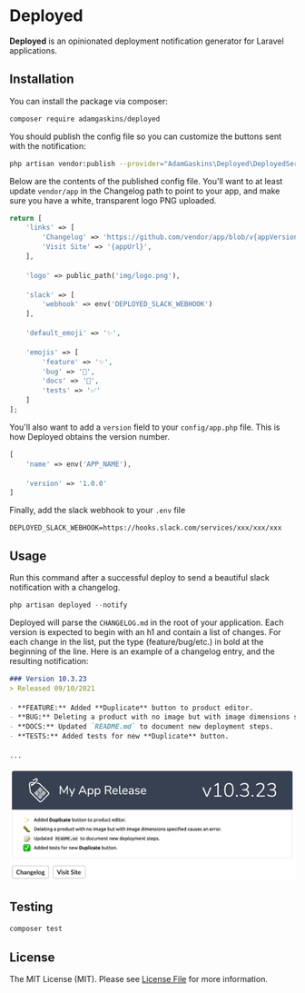 # Deployed

**Deployed** is an opinionated deployment notification generator for Laravel applications.

## Installation

You can install the package via composer:

```bash
composer require adamgaskins/deployed
```

You should publish the config file so you can customize the buttons sent with the notification:
```bash
php artisan vendor:publish --provider="AdamGaskins\Deployed\DeployedServiceProvider" --tag="deployed-config"
```

Below are the contents of the published config file. You'll want to at least update `vendor/app` in the Changelog path to point to your app, and make sure you have a white, transparent logo PNG uploaded. 

```php
return [
    'links' => [
        'Changelog' => 'https://github.com/vendor/app/blob/v{appVersion}/CHANGELOG.md',
        'Visit Site' => '{appUrl}',
    ],

    'logo' => public_path('img/logo.png'),

    'slack' => [
        'webhook' => env('DEPLOYED_SLACK_WEBHOOK')
    ],

    'default_emoji' => '✨',

    'emojis' => [
        'feature' => '✨',
        'bug' => '🐛',
        'docs' => '📝',
        'tests' => '✅'
    ]
];
```

You'll also want to add a `version` field to your `config/app.php` file. This is how Deployed obtains the version number.

```php
[
    'name' => env('APP_NAME'),
    
    'version' => '1.0.0'
]
```

Finally, add the slack webhook to your `.env` file

```dotenv
DEPLOYED_SLACK_WEBHOOK=https://hooks.slack.com/services/xxx/xxx/xxx
```

## Usage

Run this command after a successful deploy to send a beautiful slack notification with a changelog.

```php
php artisan deployed --notify
```

Deployed will parse the `CHANGELOG.md` in the root of your application. Each version is expected to begin with an h1 and contain a list of changes. For each change in the list, put the type (feature/bug/etc.) in bold at the beginning of the line. Here is an example of a changelog entry, and the resulting notification:

```md
### Version 10.3.23
> Released 09/10/2021

- **FEATURE:** Added **Duplicate** button to product editor.
- **BUG:** Deleting a product with no image but with image dimensions specified causes an error.
- **DOCS:** Updated `README.md` to document new deployment steps.
- **TESTS:** Added tests for new **Duplicate** button.

...
```

![screenshot](.github/screenshot.png)

## Testing

```bash
composer test
```

## License

The MIT License (MIT). Please see [License File](LICENSE.md) for more information.
